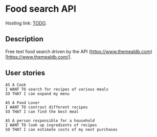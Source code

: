 # Food search API

Hosting link: [TODO](https://todo.link).

## Description

Free text food search driven by the API (https://www.themealdb.com)[https://www.themealdb.com/].

## User stories

```
AS A Cook
I WANT TO search for recipes of various meals
SO THAT I can expand my menu

AS A Food Lover
I WANT TO contrast different recipes
SO THAT I can find the best meal

AS A person responsible for a household
I WANT TO look up ingredients of recipes
SO THAT I can estimate costs of my next purchases
```
